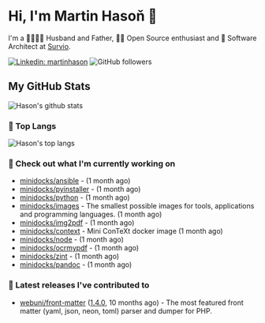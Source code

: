 # Hi, I'm Martin Hasoň 👋

I'm a 👨‍👩‍👧‍👦 Husband and Father, 🧑‍💻 Open Source enthusiast and 📐 Software Architect at [Survio](https://www.survio.com).

[![Linkedin: martinhason](https://img.shields.io/badge/-Martin%20Hasoň-blue?style=flat-square&logo=Linkedin&logoColor=white&link=https://www.linkedin.com/in/martinhason/)](https://www.linkedin.com/in/martinhason/)
![GitHub followers](https://img.shields.io/github/followers/hason?label=Follow&style=social)


## My GitHub Stats
![Hason's github stats](https://github-readme-stats.vercel.app/api?username=hason&show_icons=true&include_all_commits=true&theme=dracula&hide_border=true&hide_title=true)

### 💾 Top Langs
![Hason's top langs](https://github-readme-stats.vercel.app/api/top-langs/?username=hason&layout=compact&theme=dracula&hide_border=true&hide_title=true)

### 👷 Check out what I'm currently working on

- [minidocks/ansible](https://github.com/minidocks/ansible) -  (1 month ago)
- [minidocks/pyinstaller](https://github.com/minidocks/pyinstaller) -  (1 month ago)
- [minidocks/python](https://github.com/minidocks/python) -  (1 month ago)
- [minidocks/images](https://github.com/minidocks/images) - The smallest possible images for tools, applications and programming languages. (1 month ago)
- [minidocks/img2pdf](https://github.com/minidocks/img2pdf) -  (1 month ago)
- [minidocks/context](https://github.com/minidocks/context) - Mini ConTeXt docker image (1 month ago)
- [minidocks/node](https://github.com/minidocks/node) -  (1 month ago)
- [minidocks/ocrmypdf](https://github.com/minidocks/ocrmypdf) -  (1 month ago)
- [minidocks/zint](https://github.com/minidocks/zint) -  (1 month ago)
- [minidocks/pandoc](https://github.com/minidocks/pandoc) -  (1 month ago)

### 🔭 Latest releases I've contributed to

- [webuni/front-matter](https://github.com/webuni/front-matter) ([1.4.0](https://github.com/webuni/front-matter/releases/tag/1.4.0), 10 months ago) - The most featured front matter (yaml, json, neon, toml) parser and dumper for PHP.
